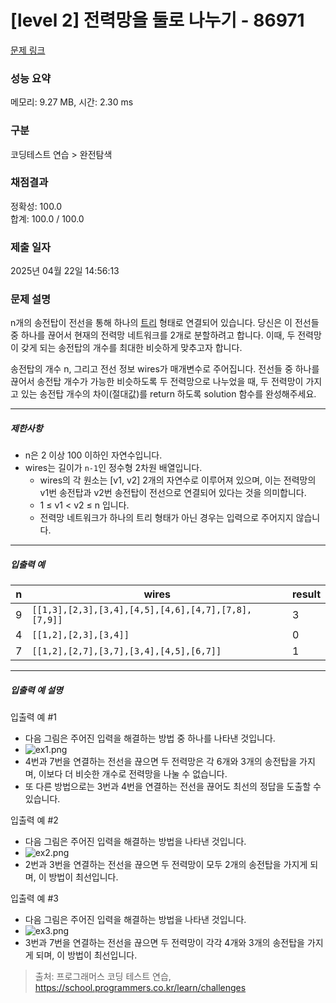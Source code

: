 # [level 2] 전력망을 둘로 나누기 - 86971 

[문제 링크](https://school.programmers.co.kr/learn/courses/30/lessons/86971) 

### 성능 요약

메모리: 9.27 MB, 시간: 2.30 ms

### 구분

코딩테스트 연습 > 완전탐색

### 채점결과

정확성: 100.0<br/>합계: 100.0 / 100.0

### 제출 일자

2025년 04월 22일 14:56:13

### 문제 설명

<p>n개의 송전탑이 전선을 통해 하나의 <a href="https://en.wikipedia.org/wiki/Tree_(data_structure)" target="_blank" rel="noopener">트리</a> 형태로 연결되어 있습니다. 당신은 이 전선들 중 하나를 끊어서 현재의 전력망 네트워크를 2개로 분할하려고 합니다. 이때, 두 전력망이 갖게 되는 송전탑의 개수를 최대한 비슷하게 맞추고자 합니다.</p>

<p>송전탑의 개수 n, 그리고 전선 정보 wires가 매개변수로 주어집니다. 전선들 중 하나를 끊어서 송전탑 개수가 가능한 비슷하도록 두 전력망으로 나누었을 때, 두 전력망이 가지고 있는 송전탑 개수의 차이(절대값)를 return 하도록 solution 함수를 완성해주세요.</p>

<hr>

<h5>제한사항</h5>

<ul>
<li>n은 2 이상 100 이하인 자연수입니다.</li>
<li>wires는 길이가 <code>n-1</code>인 정수형 2차원 배열입니다.

<ul>
<li>wires의 각 원소는 [v1, v2] 2개의 자연수로 이루어져 있으며, 이는 전력망의 v1번 송전탑과 v2번 송전탑이 전선으로 연결되어 있다는 것을 의미합니다.</li>
<li>1 ≤ v1 &lt; v2 ≤ n 입니다.</li>
<li>전력망 네트워크가 하나의 트리 형태가 아닌 경우는 입력으로 주어지지 않습니다.</li>
</ul></li>
</ul>

<hr>

<h5>입출력 예</h5>
<table class="table">
        <thead><tr>
<th>n</th>
<th>wires</th>
<th>result</th>
</tr>
</thead>
        <tbody><tr>
<td>9</td>
<td><code>[[1,3],[2,3],[3,4],[4,5],[4,6],[4,7],[7,8],[7,9]]</code></td>
<td>3</td>
</tr>
<tr>
<td>4</td>
<td><code>[[1,2],[2,3],[3,4]]</code></td>
<td>0</td>
</tr>
<tr>
<td>7</td>
<td><code>[[1,2],[2,7],[3,7],[3,4],[4,5],[6,7]]</code></td>
<td>1</td>
</tr>
</tbody>
      </table>
<hr>

<h5>입출력 예 설명</h5>

<p>입출력 예 #1</p>

<ul>
<li>다음 그림은 주어진 입력을 해결하는 방법 중 하나를 나타낸 것입니다.</li>
<li><img src="https://grepp-programmers.s3.ap-northeast-2.amazonaws.com/files/production/5b8a0dcd-cba0-47ca-b5e3-d3bafc81f9d6/ex1.png" title="" alt="ex1.png"></li>
<li>4번과 7번을 연결하는 전선을 끊으면 두 전력망은 각 6개와 3개의 송전탑을 가지며, 이보다 더 비슷한 개수로 전력망을 나눌 수 없습니다.</li>
<li>또 다른 방법으로는 3번과 4번을 연결하는 전선을 끊어도 최선의 정답을 도출할 수 있습니다.</li>
</ul>

<p>입출력 예 #2</p>

<ul>
<li>다음 그림은 주어진 입력을 해결하는 방법을 나타낸 것입니다.</li>
<li><img src="https://grepp-programmers.s3.ap-northeast-2.amazonaws.com/files/production/b28865e1-a18e-429d-ae7a-14e77e801539/ex2.png" title="" alt="ex2.png"></li>
<li>2번과 3번을 연결하는 전선을 끊으면 두 전력망이 모두 2개의 송전탑을 가지게 되며, 이 방법이 최선입니다.</li>
</ul>

<p>입출력 예 #3</p>

<ul>
<li>다음 그림은 주어진 입력을 해결하는 방법을 나타낸 것입니다.</li>
<li><img src="https://grepp-programmers.s3.ap-northeast-2.amazonaws.com/files/production/0a7f21af-1e07-4015-8ad3-c06155c613b3/ex3.png" title="" alt="ex3.png"></li>
<li>3번과 7번을 연결하는 전선을 끊으면 두 전력망이 각각 4개와 3개의 송전탑을 가지게 되며, 이 방법이 최선입니다.</li>
</ul>


> 출처: 프로그래머스 코딩 테스트 연습, https://school.programmers.co.kr/learn/challenges